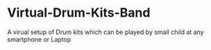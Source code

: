 # Virtual-Drum-Kits-Band
A virual setup of Drum kits which can be played by small child at any smartphone or Laptop
